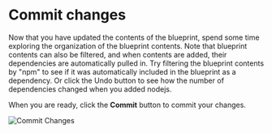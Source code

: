 # Commit changes

Now that you have updated the contents of the blueprint, spend some time exploring the organization of the blueprint contents. Note that blueprint contents can also be filtered, and when contents are added, their dependencies are automatically pulled in. Try filtering the blueprint contents by "npm" to see if it was automatically included in the blueprint as a dependency. Or click the Undo button to see how the number of dependencies changed when you added nodejs.

When you are ready, click the **Commit** button to commit your changes.

![Commit Changes](/smcbrien/scenarios/webconsole-software/assets/Commit-Changes.png)